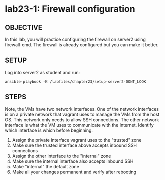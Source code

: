 # lab23-1: Firewall configuration
## OBJECTIVE

In this lab, you will practice configuring the firewall on server2 using firewall-cmd.  The firewall is already configured but you can make it better.

## SETUP

Log into server2 as student and run:
```
ansible-playbook -K /labfiles/chapter23/setup-server2-DONT_LOOK
```
## STEPS

Note, the VMs have two network interfaces.  One of the network interfaces is on a private network that vagrant uses to manage the VMs from the host OS.  This network only needs to allow SSH connections.  The other network interface is what the VM uses to communicate with the Internet.  Identify which interface is which before beginning.

1.  Assign the private interface vagrant uses to the "trusted" zone
1.  Make sure the trusted interface above accepts inbound SSH connections
1.  Assign the other interface to the "internal" zone
1.  Make sure the internal interface also accepts inbound SSH
1.  Make "internal" the default zone
1.  Make all your changes permanent and verify after rebooting
